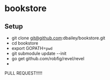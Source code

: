 bookstore
=========

Setup
-----

* git clone git@github.com:dbailey/bookstore.git
* cd bookstore
* export GOPATH=`pwd`
* git submodule update --init
* go get github.com/robfig/revel/revel
* 

PULL REQUEST!!!!!

